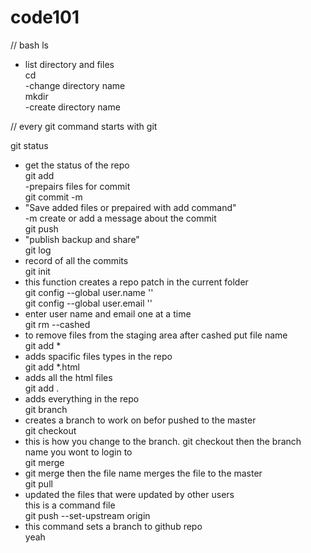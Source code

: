 # code101

// bash
ls<br>

- list directory and files<br>
  cd<br>
  -change directory name <br>
  mkdir<br>
  -create directory name <br>

// every git command starts with git<br>

git status<br>

- get the status of the repo<br>
  git add<br>
  -prepairs files for commit <br>
  git commit -m <br>
- "Save added files or prepaired with add command"<br>
  -m create or add a message about the commit<br>
  git push <br>
- "publish backup and share"<br>
  git log <br>
- record of all the commits <br>
  git init<br>
- this function creates a repo patch in the current folder<br>
  git config --global user.name ''<br>
  git config --global user.email ''<br>
- enter user name and email one at a time<br>
  git rm --cashed <br>
- to remove files from the staging area after cashed put file name<br>
  git add \*<br>
- adds spacific files types in the repo <br>
  git add \*.html <br>
- adds all the html files<br>
  git add . <br>
- adds everything in the repo<br>
  git branch <br>
- creates a branch to work on befor pushed to the master <br>
  git checkout <br>
- this is how you change to the branch. git checkout then the branch name you wont to login to <br>
  git merge <br>
- git merge then the file name merges the file to the master <br>
  git pull<br>
- updated the files that were updated by other users<br>
  this is a command file<br>
  git push --set-upstream origin<br>
- this command sets a branch to github repo<br>
  yeah
